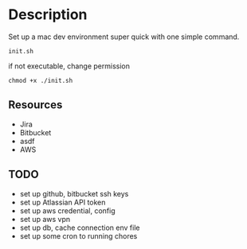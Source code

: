 # Description
Set up a mac dev environment super quick with one simple command.

```
init.sh
```

if not executable, change permission
```
chmod +x ./init.sh
```


## Resources
- Jira
- Bitbucket
- asdf
- AWS

## TODO
- set up github, bitbucket ssh keys
- set up Atlassian API token
- set up aws credential, config
- set up aws vpn
- set up db, cache connection env file
- set up some cron to running chores